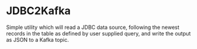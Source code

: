 # JDBC2Kafka
Simple utility which will read a JDBC data source, following the newest records in the table as defined by user supplied
query, and write the output as JSON to a Kafka topic.